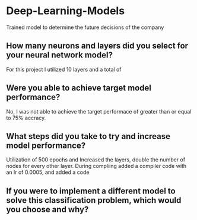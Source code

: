 # Deep-Learning-Models
 Trained model to determine the future decisions of the company

## How many neurons and layers did you select for your neural network model?
For this project I utilized 10 layers and a total of 
## Were you able to achieve target model performance?
No, I was not able to achieve the target performace of greater than or equal to 75% accracy.

## What steps did you take to try and increase model performance?
Utilization of 500 epochs and Increased the layers, double the number of nodes for every other layer.
During compliing added a compiler code with an lr of 0.0005, and added a code 

## If you were to implement a different model to solve this classification problem, which would you choose and why?
